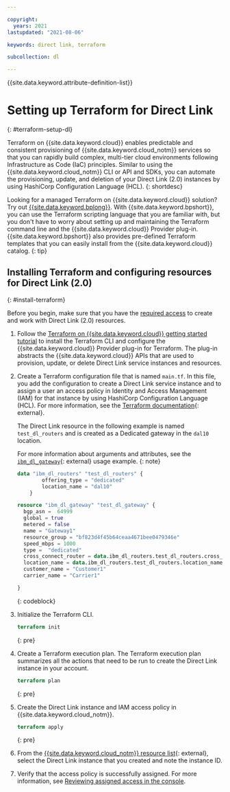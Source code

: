 ```yaml
---

copyright:
  years: 2021
lastupdated: "2021-08-06"

keywords: direct link, terraform

subcollection: dl

---
```


{{site.data.keyword.attribute-definition-list}}

# Setting up Terraform for Direct Link
{: #terraform-setup-dl}

Terraform on {{site.data.keyword.cloud}} enables predictable and consistent provisioning of {{site.data.keyword.cloud_notm}} services so that you can rapidly build complex, multi-tier cloud environments following Infrastructure as Code (IaC) principles. Similar to using the {{site.data.keyword.cloud_notm}} CLI or API and SDKs, you can automate the provisioning, update, and deletion of your Direct Link (2.0) instances by using HashiCorp Configuration Language (HCL).
{: shortdesc}

Looking for a managed Terraform on {{site.data.keyword.cloud}} solution? Try out [{{site.data.keyword.bplong}}](/docs/schematics?topic=schematics-getting-started). With {{site.data.keyword.bpshort}}, you can use the Terraform scripting language that you are familiar with, but you don't have to worry about setting up and maintaining the Terraform command line and the {{site.data.keyword.cloud}} Provider plug-in. {{site.data.keyword.bpshort}} also provides pre-defined Terraform templates that you can easily install from the {{site.data.keyword.cloud}} catalog.
{: tip}

## Installing Terraform and configuring resources for Direct Link (2.0)
{: #install-terraform}

Before you begin, make sure that you have the [required access](/docs/dl?topic=dl-iam) to create and work with Direct Link (2.0) resources.

1. Follow the [Terraform on {{site.data.keyword.cloud}} getting started tutorial](/docs/ibm-cloud-provider-for-terraform?topic=ibm-cloud-provider-for-terraform-getting-started) to install the Terraform CLI and configure the {{site.data.keyword.cloud}} Provider plug-in for Terraform. The plug-in abstracts the {{site.data.keyword.cloud}} APIs that are used to provision, update, or delete Direct Link service instances and resources.
1. Create a Terraform configuration file that is named `main.tf`. In this file, you add the configuration to create a Direct Link service instance and to assign a user an access policy in Identity and Access Management (IAM) for that instance by using HashiCorp Configuration Language (HCL). For more information, see the [Terraform documentation](https://www.terraform.io/docs/language/index.html){: external}.

   The Direct Link resource in the following example is named `test_dl_routers` and is created as a Dedicated gateway in the `dal10` location.

   For more information about arguments and attributes, see the [`ibm_dl_gateway`](https://registry.terraform.io/providers/IBM-Cloud/ibm/latest/docs/resources/dl_gateway){: external} usage example.
   {: note}

   ```terraform
   data "ibm_dl_routers" "test_dl_routers" {
           offering_type = "dedicated"
           location_name = "dal10"
       }

   resource "ibm_dl_gateway" "test_dl_gateway" {
     bgp_asn =  64999
     global = true
     metered = false
     name = "Gateway1"
     resource_group = "bf823d4f45b64ceaa4671bee0479346e"
     speed_mbps = 1000
     type =  "dedicated"
     cross_connect_router = data.ibm_dl_routers.test_dl_routers.cross_connect_routers[0].router_name
     location_name = data.ibm_dl_routers.test_dl_routers.location_name
     customer_name = "Customer1"
     carrier_name = "Carrier1"

   }
   ```
   {: codeblock}

1. Initialize the Terraform CLI.

   ```terraform
   terraform init
   ```
   {: pre}

1. Create a Terraform execution plan. The Terraform execution plan summarizes all the actions that need to be run to create the Direct Link instance in your account.

   ```terraform
   terraform plan
   ```
   {: pre}

1. Create the Direct Link instance and IAM access policy in {{site.data.keyword.cloud_notm}}.

   ```terraform
   terraform apply
   ```
   {: pre}

1. From the [{{site.data.keyword.cloud_notm}} resource list](/resources){: external}, select the Direct Link instance that you created and note the instance ID.

1. Verify that the access policy is successfully assigned. For more information, see [Reviewing assigned access in the console](/docs/account?topic=account-assign-access-resources#review-your-access-console).
